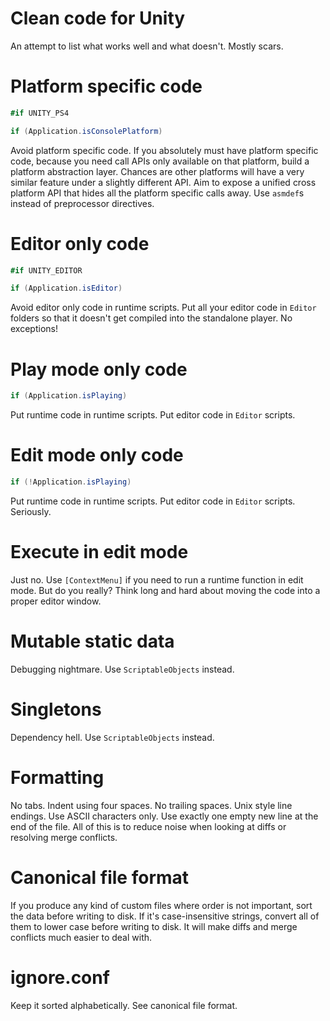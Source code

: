 # Clean code for Unity
An attempt to list what works well and what doesn't. Mostly scars.

# Platform specific code
```csharp
#if UNITY_PS4
```
```csharp
if (Application.isConsolePlatform)
```
Avoid platform specific code. If you absolutely must have platform specific code, because you need call APIs only available on that platform, build a platform abstraction layer. Chances are other platforms will have a very similar feature under a slightly different API. Aim to expose a unified cross platform API that hides all the platform specific calls away. Use `asmdef`s instead of preprocessor directives.

# Editor only code
```csharp
#if UNITY_EDITOR
```
```csharp
if (Application.isEditor)
```
Avoid editor only code in runtime scripts. Put all your editor code in `Editor` folders so that it doesn't get compiled into the standalone player. No exceptions!

# Play mode only code
```csharp
if (Application.isPlaying)
```
Put runtime code in runtime scripts. Put editor code in `Editor` scripts.

# Edit mode only code
```csharp
if (!Application.isPlaying)
```
Put runtime code in runtime scripts. Put editor code in `Editor` scripts. Seriously.

# Execute in edit mode
Just no. Use `[ContextMenu]` if you need to run a runtime function in edit mode. But do you really? Think long and hard about moving the code into a proper editor window.

# Mutable static data
Debugging nightmare. Use `ScriptableObjects` instead.

# Singletons
Dependency hell. Use `ScriptableObjects` instead.

# Formatting
No tabs. Indent using four spaces. No trailing spaces. Unix style line endings. Use ASCII characters only. Use exactly one empty new line at the end of the file. All of this is to reduce noise when looking at diffs or resolving merge conflicts.

# Canonical file format
If you produce any kind of custom files where order is not important, sort the data before writing to disk. If it's case-insensitive strings, convert all of them to lower case before writing to disk. It will make diffs and merge conflicts much easier to deal with.

# ignore.conf
Keep it sorted alphabetically. See canonical file format.
